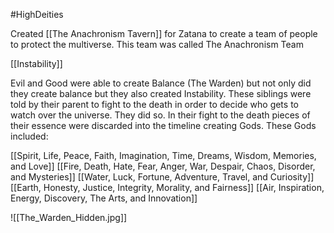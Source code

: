 
#HighDeities

Created [[The Anachronism Tavern]] for Zatana to create a team of people to protect the multiverse. This team was called The Anachronism Team


[[Instability]]

Evil and Good were able to create Balance (The Warden) but not only did they create balance but they also created Instability. These siblings were told by their parent to fight to the death in order to decide who gets to watch over the universe. They did so. In their fight to the death pieces of their essence were discarded into the timeline creating Gods. These Gods included: 

[[Spirit, Life, Peace, Faith, Imagination, Time, Dreams, Wisdom, Memories, and Love]]
[[Fire, Death, Hate, Fear, Anger, War, Despair, Chaos, Disorder, and Mysteries]]
[[Water, Luck, Fortune, Adventure, Travel, and Curiosity]]
[[Earth, Honesty, Justice, Integrity, Morality, and Fairness]]
[[Air, Inspiration, Energy, Discovery, The Arts, and Innovation]]






![[The_Warden_Hidden.jpg]]